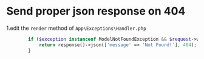 # Send proper json response on 404

1.edit the `render` method of `App\Exceptions\Handler.php` 

``` php
        if ($exception instanceof ModelNotFoundException && $request->wantsJson()) {
            return response()->json(['message' => 'Not Found!'], 404);
        }
```
